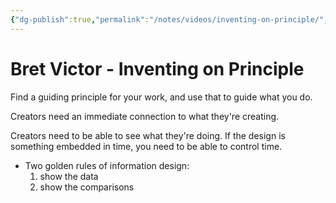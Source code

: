 ```yaml
---
{"dg-publish":true,"permalink":"/notes/videos/inventing-on-principle/","dgHomeLink":true,"dgPassFrontmatter":false,"dgShowBacklinks":true,"dgShowLocalGraph":false}
---
```


# Bret Victor - Inventing on Principle

Find a guiding principle for your work, and use that to guide what you do.

Creators need an immediate connection to what they're creating.

Creators need to be able to see what they're doing. If the design is something embedded in time, you need to be able to control time.

- Two golden rules of information design:
    1. show the data
    2. show the comparisons

 
 